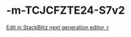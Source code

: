 # -m-TCJCFZTE24-S7v2

[Edit in StackBlitz next generation editor ⚡️](https://stackblitz.com/~/github.com/m0x0m0x/-m-TCJCFZTE24-S7v2)